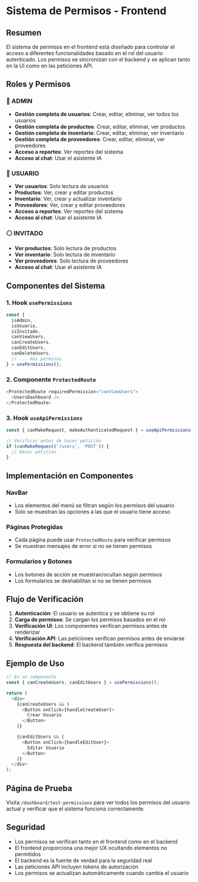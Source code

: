 # Sistema de Permisos - Frontend

## Resumen

El sistema de permisos en el frontend está diseñado para controlar el acceso a diferentes funcionalidades basado en el rol del usuario autenticado. Los permisos se sincronizan con el backend y se aplican tanto en la UI como en las peticiones API.

## Roles y Permisos

### 🔴 ADMIN
- **Gestión completa de usuarios**: Crear, editar, eliminar, ver todos los usuarios
- **Gestión completa de productos**: Crear, editar, eliminar, ver productos
- **Gestión completa de inventario**: Crear, editar, eliminar, ver inventario
- **Gestión completa de proveedores**: Crear, editar, eliminar, ver proveedores
- **Acceso a reportes**: Ver reportes del sistema
- **Acceso al chat**: Usar el asistente IA

### 🔵 USUARIO
- **Ver usuarios**: Solo lectura de usuarios
- **Productos**: Ver, crear y editar productos
- **Inventario**: Ver, crear y actualizar inventario
- **Proveedores**: Ver, crear y editar proveedores
- **Acceso a reportes**: Ver reportes del sistema
- **Acceso al chat**: Usar el asistente IA

### ⚪ INVITADO
- **Ver productos**: Solo lectura de productos
- **Ver inventario**: Solo lectura de inventario
- **Ver proveedores**: Solo lectura de proveedores
- **Acceso al chat**: Usar el asistente IA

## Componentes del Sistema

### 1. Hook `usePermissions`
```typescript
const {
  isAdmin,
  isUsuario,
  isInvitado,
  canViewUsers,
  canCreateUsers,
  canEditUsers,
  canDeleteUsers,
  // ... más permisos
} = usePermissions();
```

### 2. Componente `ProtectedRoute`
```typescript
<ProtectedRoute requiredPermission="canViewUsers">
  <UsersDashboard />
</ProtectedRoute>
```

### 3. Hook `useApiPermissions`
```typescript
const { canMakeRequest, makeAuthenticatedRequest } = useApiPermissions();

// Verificar antes de hacer petición
if (canMakeRequest('/users', 'POST')) {
  // Hacer petición
}
```

## Implementación en Componentes

### NavBar
- Los elementos del menú se filtran según los permisos del usuario
- Solo se muestran las opciones a las que el usuario tiene acceso

### Páginas Protegidas
- Cada página puede usar `ProtectedRoute` para verificar permisos
- Se muestran mensajes de error si no se tienen permisos

### Formularios y Botones
- Los botones de acción se muestran/ocultan según permisos
- Los formularios se deshabilitan si no se tienen permisos

## Flujo de Verificación

1. **Autenticación**: El usuario se autentica y se obtiene su rol
2. **Carga de permisos**: Se cargan los permisos basados en el rol
3. **Verificación UI**: Los componentes verifican permisos antes de renderizar
4. **Verificación API**: Las peticiones verifican permisos antes de enviarse
5. **Respuesta del backend**: El backend también verifica permisos

## Ejemplo de Uso

```typescript
// En un componente
const { canCreateUsers, canEditUsers } = usePermissions();

return (
  <div>
    {canCreateUsers && (
      <Button onClick={handleCreateUser}>
        Crear Usuario
      </Button>
    )}

    {canEditUsers && (
      <Button onClick={handleEditUser}>
        Editar Usuario
      </Button>
    )}
  </div>
);
```

## Página de Prueba

Visita `/dashboard/test-permissions` para ver todos los permisos del usuario actual y verificar que el sistema funciona correctamente.

## Seguridad

- Los permisos se verifican tanto en el frontend como en el backend
- El frontend proporciona una mejor UX ocultando elementos no permitidos
- El backend es la fuente de verdad para la seguridad real
- Las peticiones API incluyen tokens de autorización
- Los permisos se actualizan automáticamente cuando cambia el usuario
